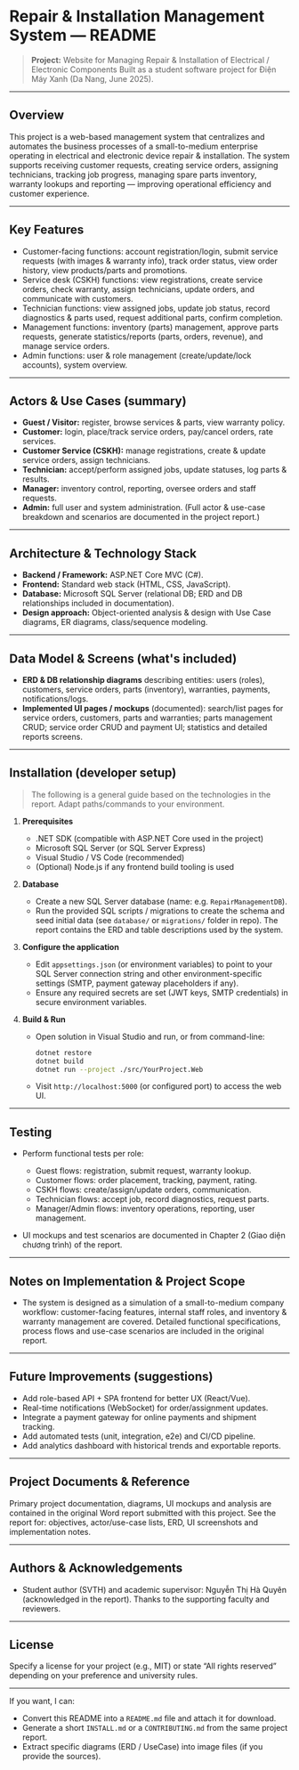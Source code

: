 # Repair & Installation Management System — README

> **Project:** Website for Managing Repair & Installation of Electrical / Electronic Components
> Built as a student software project for Điện Máy Xanh (Da Nang, June 2025).&#x20;

---

## Overview

This project is a web-based management system that centralizes and automates the business processes of a small-to-medium enterprise operating in electrical and electronic device repair & installation. The system supports receiving customer requests, creating service orders, assigning technicians, tracking job progress, managing spare parts inventory, warranty lookups and reporting — improving operational efficiency and customer experience.&#x20;

---

## Key Features

* Customer-facing functions: account registration/login, submit service requests (with images & warranty info), track order status, view order history, view products/parts and promotions.&#x20;
* Service desk (CSKH) functions: view registrations, create service orders, check warranty, assign technicians, update orders, and communicate with customers.&#x20;
* Technician functions: view assigned jobs, update job status, record diagnostics & parts used, request additional parts, confirm completion.&#x20;
* Management functions: inventory (parts) management, approve parts requests, generate statistics/reports (parts, orders, revenue), and manage service orders.&#x20;
* Admin functions: user & role management (create/update/lock accounts), system overview.&#x20;

---

## Actors & Use Cases (summary)

* **Guest / Visitor:** register, browse services & parts, view warranty policy.
* **Customer:** login, place/track service orders, pay/cancel orders, rate services.
* **Customer Service (CSKH):** manage registrations, create & update service orders, assign technicians.
* **Technician:** accept/perform assigned jobs, update statuses, log parts & results.
* **Manager:** inventory control, reporting, oversee orders and staff requests.
* **Admin:** full user and system administration.
  (Full actor & use-case breakdown and scenarios are documented in the project report.)&#x20;

---

## Architecture & Technology Stack

* **Backend / Framework:** ASP.NET Core MVC (C#).&#x20;
* **Frontend:** Standard web stack (HTML, CSS, JavaScript).&#x20;
* **Database:** Microsoft SQL Server (relational DB; ERD and DB relationships included in documentation).&#x20;
* **Design approach:** Object-oriented analysis & design with Use Case diagrams, ER diagrams, class/sequence modeling.&#x20;

---

## Data Model & Screens (what's included)

* **ERD & DB relationship diagrams** describing entities: users (roles), customers, service orders, parts (inventory), warranties, payments, notifications/logs.&#x20;
* **Implemented UI pages / mockups** (documented): search/list pages for service orders, customers, parts and warranties; parts management CRUD; service order CRUD and payment UI; statistics and detailed reports screens.&#x20;

---

## Installation (developer setup)

> The following is a general guide based on the technologies in the report. Adapt paths/commands to your environment.

1. **Prerequisites**

   * .NET SDK (compatible with ASP.NET Core used in the project)
   * Microsoft SQL Server (or SQL Server Express)
   * Visual Studio / VS Code (recommended)
   * (Optional) Node.js if any frontend build tooling is used

2. **Database**

   * Create a new SQL Server database (name: e.g. `RepairManagementDB`).
   * Run the provided SQL scripts / migrations to create the schema and seed initial data (see `database/` or `migrations/` folder in repo). The report contains the ERD and table descriptions used by the system.&#x20;

3. **Configure the application**

   * Edit `appsettings.json` (or environment variables) to point to your SQL Server connection string and other environment-specific settings (SMTP, payment gateway placeholders if any).
   * Ensure any required secrets are set (JWT keys, SMTP credentials) in secure environment variables.

4. **Build & Run**

   * Open solution in Visual Studio and run, or from command-line:

     ```bash
     dotnet restore
     dotnet build
     dotnet run --project ./src/YourProject.Web
     ```
   * Visit `http://localhost:5000` (or configured port) to access the web UI.

---

## Testing

* Perform functional tests per role:

  * Guest flows: registration, submit request, warranty lookup.
  * Customer flows: order placement, tracking, payment, rating.
  * CSKH flows: create/assign/update orders, communication.
  * Technician flows: accept job, record diagnostics, request parts.
  * Manager/Admin flows: inventory operations, reporting, user management.
* UI mockups and test scenarios are documented in Chapter 2 (Giao diện chương trình) of the report.&#x20;

---

## Notes on Implementation & Project Scope

* The system is designed as a simulation of a small-to-medium company workflow: customer-facing features, internal staff roles, and inventory & warranty management are covered. Detailed functional specifications, process flows and use-case scenarios are included in the original report.&#x20;

---

## Future Improvements (suggestions)

* Add role-based API + SPA frontend for better UX (React/Vue).
* Real-time notifications (WebSocket) for order/assignment updates.
* Integrate a payment gateway for online payments and shipment tracking.
* Add automated tests (unit, integration, e2e) and CI/CD pipeline.
* Add analytics dashboard with historical trends and exportable reports.

---

## Project Documents & Reference

Primary project documentation, diagrams, UI mockups and analysis are contained in the original Word report submitted with this project. See the report for: objectives, actor/use-case lists, ERD, UI screenshots and implementation notes.&#x20;

---

## Authors & Acknowledgements

* Student author (SVTH) and academic supervisor: Nguyễn Thị Hà Quyên (acknowledged in the report). Thanks to the supporting faculty and reviewers.&#x20;

---

## License

Specify a license for your project (e.g., MIT) or state “All rights reserved” depending on your preference and university rules.

---

If you want, I can:

* Convert this README into a `README.md` file and attach it for download.
* Generate a short `INSTALL.md` or a `CONTRIBUTING.md` from the same project report.
* Extract specific diagrams (ERD / UseCase) into image files (if you provide the sources).

